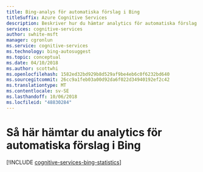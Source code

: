 ```yaml
---
title: Bing-analys för automatiska förslag i Bing
titleSuffix: Azure Cognitive Services
description: Beskriver hur du hämtar analytics för automatiska förslag i Bing.
services: cognitive-services
author: swhite-msft
manager: cgronlun
ms.service: cognitive-services
ms.technology: bing-autosuggest
ms.topic: conceptual
ms.date: 04/10/2018
ms.author: scottwhi
ms.openlocfilehash: 1582ed32bd929b8d529af9be4eb6c0f6232bd640
ms.sourcegitcommit: 26cc9a1feb03a00d92da6f022d34940192ef2c42
ms.translationtype: MT
ms.contentlocale: sv-SE
ms.lasthandoff: 10/06/2018
ms.locfileid: "48830284"
---
```

# <a name="how-to-get-analytics-for-bing-autosuggest-api"></a>Så här hämtar du analytics för automatiska förslag i Bing

[!INCLUDE [cognitive-services-bing-statistics](../../../includes/cognitive-services-bing-statistics.md)]